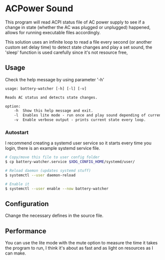 # ACPower Sound
This program will read ACPI status file of AC power supply to see if a change in
state (whether the AC was plugged or unplugged) happened, allows for running executable
files accordingly.

This solution uses an infinite loop to read a file every second (or another custom set delay time)
to detect state changes and play a set sound, the 'sleep' function is used carefully since it's not
resource free,


## Usage
Check the help message by using parameter '-h'

```txt
usage: battery-watcher [-h] [-l] [-v]

Reads AC status and detects state changes.

option:
	-h	Show this help message and exit.
	-l	Enables lite mode - run once and play sound depending of current AC state.
	-v	Enable verbose output - prints current state every loop.
```

### Autostart

I recommend creating a systemd user service so it starts every time you login, there is an example systemd service file.

```bash
# Copy/move this file to user config folder
$ cp battery-watcher.service $XDG_CONFIG_HOME/systemd/user/

# Reload daemon (updates systemd stuff)
$ systemctl --user daemon-reload

# Enable it 
$ systemctl --user enable --now battery-watcher
```


## Configuration
Change the necessary defines in the source file.


## Performance
You can use the lite mode with the mute option to measure the time it takes the program to run, I think it's about as fast and as light on resources as I can make.
